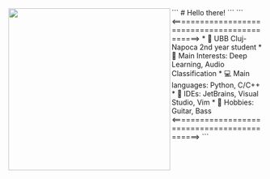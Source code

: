 
<img align="left" src="assets/castle.gif" width="320" />
```
# Hello there!  
```
```
<============================================>  
* 🏫 UBB Cluj-Napoca 2nd year student  
* 🧠 Main Interests: Deep Learning, Audio Classification  
* 💻 Main languages: Python, C/C++  
* 💾 IDEs: JetBrains, Visual Studio, Vim  
* 🎸 Hobbies: Guitar, Bass  
<============================================>  
```
